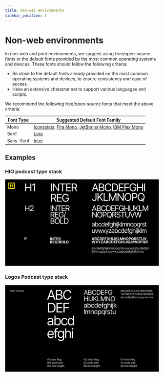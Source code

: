 ```yaml
---
title: Non-web environments
sidebar_position: 2
---
```


# Non-web environments

In non-web and print environments, we suggest using free/open-source fonts or the default fonts provided by the most common operating systems and devices. These fonts should follow the following criteria:

- Be close to the default fonts already provided on the most common operating systems and devices, to ensure consistency and ease of access.
- Have an extensive character set to support various languages and scripts.

We recommend the following free/open-source fonts that meet the above criteria:

| Font Type | Suggested Default Font Family |
| --- | --- |
| Mono | [Iconsolata](https://fonts.google.com/specimen/Inconsolata?query=inconso), [Fira Mono](https://fonts.google.com/specimen/Fira+Mono), [JetBrains Mono](https://www.jetbrains.com/lp/mono/), [IBM Plex Mono](https://fonts.google.com/specimen/IBM+Plex+Mono) |
| Serif | [Lora](https://fonts.google.com/specimen/Lora) |
| Sans-Serif | [Inter](https://fonts.google.com/specimen/Inter) |

## Examples

### HIO podcast type stack

![HIO-Typestack-02.png](/HIO-Typestack-02.png)

### Logos Podcast type stack

![Untitled](/TypographyNonWeb1.png)